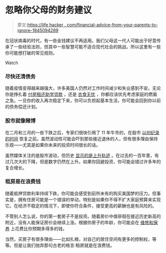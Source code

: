 # 忽略你父母的财务建议

> 原文:[https://life hacker . com/financial-advice-from-your-parents-to-ignore-1845094289](https://lifehacker.com/financial-advice-from-your-parents-to-ignore-1845094289)

在冠状病毒的时代，有一些金钱建议不再适用。我们父母这一代人可能出于好意传承了一些经验法则，但其中一些智慧可能不适合现代社会的挑战，所以这里有一些你可能想打破的常见规则。

Watch

### 尽快还清债务

随着疫情变得越来越强大，许多美国人仍然对工作时间减少和失业感到不安。无论你是挣扎着 [付房租](https://twocents.lifehacker.com/how-trump-s-new-eviction-ban-may-impact-you-1844931800)[还助学贷款](https://twocents.lifehacker.com/youve-got-more-time-to-pay-off-your-federal-student-loa-1844675419) ，还是 [衣食无忧](https://twocents.lifehacker.com/what-to-do-when-you-can-t-afford-food-1845028474) ，你都应该优先考虑家庭的燃眉之急。一旦你的收入再次稳定下来，你可以负担起基本生活，你可能会回到你以前的债务偿还计划。

### 股市就像赌博

在二月和三月的一些下跌之后，专家们很快引用了 11 年牛市的，在股市 [以创纪录的时间](https://www.wsj.com/articles/why-did-stock-markets-rebound-from-covid-in-record-time-here-are-five-reasons-11600182704) 恢复之前。虽然波动性可能会吓到那些接近退休的人，但有很多理由保持乐观——尤其是如果你未来的投资时间很长的话。

虽然媒体关注的是股市波动，但历史 [显示的是上升轨迹](https://www.macrotrends.net/1319/dow-jones-100-year-historical-chart) 。在过去的一百年里，有过几次大的下降，但是数字仍然在上升。如果你回避投资，你可能会错过许多年的复合增长。

### 租房是在浪费钱

随着抵押贷款利率持续下跌，你可能会感受到前所未有的购买美国梦的压力。但事实是，拥有住房可能是一个错误的举动，特别是如果你不得不扩大家庭预算来实现它。在经济不稳定的情况下，即使你符合条件，接受更高的薪酬也是有风险的。

不管别人怎么说，你的第一套房子不是投资。随着房价中值徘徊在接近历史新高的附近，没有人能保证房价会继续上涨。根据你房子的年龄，你可能会在 [维修和保养](https://twocents.lifehacker.com/you-should-save-4-of-your-new-homes-cost-for-repairs-1832984542) 上花费比你预期多得多的钱。

当然，买房子有很多理由——比如扎根，对自己的居住空间有更多的控制权，等等。但是让我们抛弃那句古老的格言:租房就是在浪费钱。